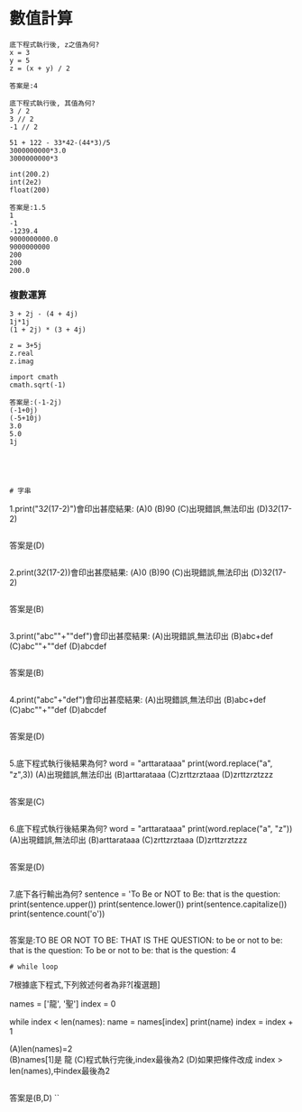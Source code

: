 # 數值計算
```
底下程式執行後, z之值為何?
x = 3
y = 5
z = (x + y) / 2
```
```
答案是:4
```
```
底下程式執行後, 其值為何?
3 / 2
3 // 2
-1 // 2

51 + 122 - 33*42-(44*3)/5
3000000000*3.0
3000000000*3

int(200.2)
int(2e2)
float(200)
```
```
答案是:1.5
1
-1
-1239.4
9000000000.0
9000000000
200
200
200.0
```
### 複數運算
```
3 + 2j - (4 + 4j)
1j*1j
(1 + 2j) * (3 + 4j)

z = 3+5j
z.real
z.imag

import cmath
cmath.sqrt(-1)
```
```
答案是:(-1-2j)
(-1+0j)
(-5+10j)
3.0
5.0
1j
```




```




# 字串

```
1.print("3*2*(17-2)")會印出甚麼結果:
(A)0   (B)90  (C)出現錯誤,無法印出  (D)3*2*(17-2)
```
```
答案是(D)
```
```
2.print(3*2*(17-2))會印出甚麼結果:
(A)0   (B)90  (C)出現錯誤,無法印出  (D)3*2*(17-2)
```
```
答案是(B)
```
```
3.print("abc""+""def")會印出甚麼結果:
(A)出現錯誤,無法印出   (B)abc+def  (C)abc""+""def  (D)abcdef
```
```
答案是(B)
```
```
4.print("abc"+"def")會印出甚麼結果:
(A)出現錯誤,無法印出   (B)abc+def  (C)abc""+""def  (D)abcdef
```
```
答案是(D)
```
```
5.底下程式執行後結果為何? 
word = "arttarataaa"
print(word.replace("a", "z",3))
(A)出現錯誤,無法印出   (B)arttarataaa  (C)zrttzrztaaa (D)zrttzrztzzz
```
```
答案是(C)
```
```
6.底下程式執行後結果為何?
word = "arttarataaa"
print(word.replace("a", "z"))
(A)出現錯誤,無法印出   (B)arttarataaa  (C)zrttzrztaaa (D)zrttzrztzzz
```
```
答案是(D)
```
```
7.底下各行輸出為何?
sentence = 'To Be or NOT to Be: that is the question:
print(sentence.upper())
print(sentence.lower())
print(sentence.capitalize())
print(sentence.count('o'))
```
```
答案是:TO BE OR NOT TO BE: THAT IS THE QUESTION: 
      to be or not to be: that is the question: 
      To be or not to be: that is the question: 
      4
```
# while loop
```
7根據底下程式,下列敘述何者為非?[複選題]

names = ['龍', '聖']
index = 0

while index < len(names):
    name = names[index]
    print(name)
    index = index + 1
    
(A)len(names)=2  
(B)names[1]是 龍 
(C)程式執行完後,index最後為2
(D)如果把條件改成 index > len(names),中index最後為2
```
```
答案是(B,D)
``
